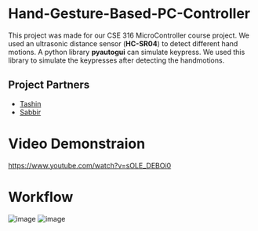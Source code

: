 # Hand-Gesture-Based-PC-Controller
This project was made for our CSE 316 MicroController course project. We used an ultrasonic distance sensor (**HC-SR04**) to detect different hand motions.
A python library **pyautogui** can simulate keypress. We used this library to simulate the keypresses after detecting the handmotions.

## Project Partners
- [Tashin](https://github.com/Tashin789)
- [Sabbir](https://github.com/upobir)

# Video Demonstraion
https://www.youtube.com/watch?v=sOLE_DEBOi0

# Workflow
![image](https://user-images.githubusercontent.com/57999057/127991642-f3dccc72-94a2-4bcd-89d4-d0e4b932436e.png)
![image](https://user-images.githubusercontent.com/57999057/127992714-3e16d7b9-c99e-4e35-813d-34ea4af8b305.png)
